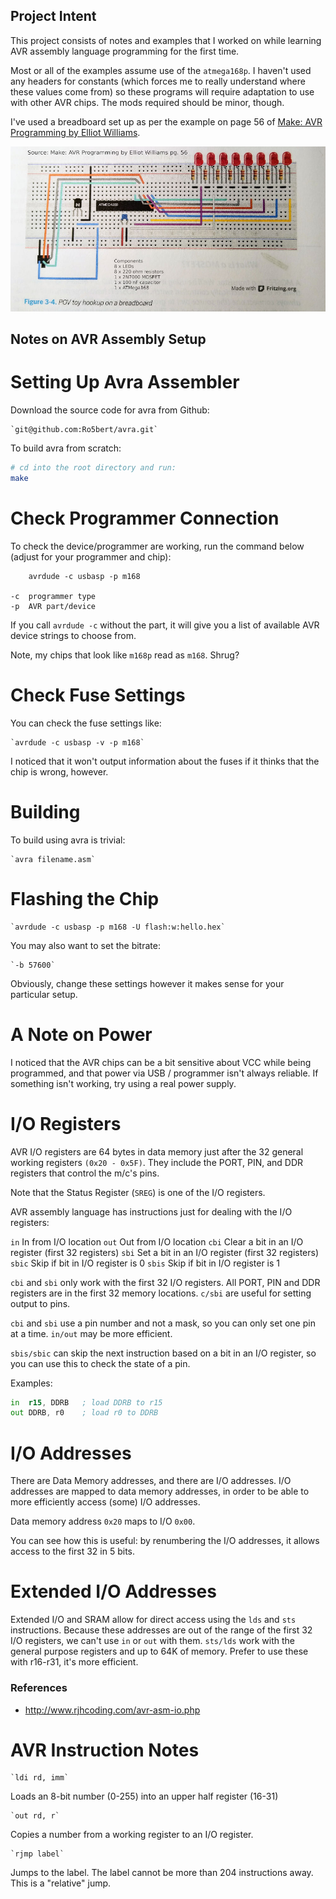 Project Intent
--------------

This project consists of notes and examples that I worked on
while learning AVR assembly language programming for the first
time.

Most or all of the examples assume use of the `atmega168p`. I
haven't used any headers for constants (which forces me to 
really understand where these values come from) so these programs
will require adaptation to use with other AVR chips. The mods
required should be minor, though.

I've used a breadboard set up as per the example on page 56 of 
[Make: AVR Programming by Elliot Williams](https://www.amazon.com/AVR-Programming-Learning-Software-Technology/dp/1449355781/).

![Development Board](atmega168-devboard-annotated.jpeg)

Notes on AVR Assembly Setup
---------------------------


Setting Up Avra Assembler
=========================

Download the source code for avra from Github: 
	
	`git@github.com:Ro5bert/avra.git`

To build avra from scratch:

```sh
# cd into the root directory and run:
make
```

Check Programmer Connection
===========================

To check the device/programmer are working, run the command
below (adjust for your programmer and chip):

```
	avrdude -c usbasp -p m168

-c	programmer type
-p	AVR part/device
```

If you call `avrdude -c` without the part, it will give you 
a list of available AVR device strings to choose from.

Note, my chips that look like `m168p` read as `m168`. Shrug?

Check Fuse Settings
===================

You can check the fuse settings like:

	`avrdude -c usbasp -v -p m168`

I noticed that it won't output information about the fuses if 
it thinks that the chip is wrong, however.

Building
========

To build using avra is trivial:

	`avra filename.asm`

Flashing the Chip
=================

	`avrdude -c usbasp -p m168 -U flash:w:hello.hex`
	
You may also want to set the bitrate:

	`-b 57600`

Obviously, change these settings however it makes sense for your
particular setup.

A Note on Power
===============

I noticed that the AVR chips can be a bit sensitive about VCC
while being programmed, and that power via USB / programmer
isn't always reliable. If something isn't working, try using 
a real power supply.

I/O Registers
=============

AVR I/O registers are 64 bytes in data memory just after the 32
general working registers `(0x20 - 0x5F)`. They include the PORT,
PIN, and DDR registers that control the m/c's pins.

Note that the Status Register (`SREG`) is one of the I/O registers.

AVR assembly language has instructions just for dealing with 
the I/O registers:

`in`		In from I/O location
`out`		Out from I/O location
`cbi`		Clear a bit in an I/O register (first 32 registers)
`sbi`		Set a bit in an I/O register (first 32 registers)
`sbic`		Skip if bit in I/O register is 0
`sbis`		Skip if bit in I/O register is 1

`cbi` and `sbi` only work with the first 32 I/O registers. All
PORT, PIN and DDR registers are in the first 32 memory locations.
`c/sbi` are useful for setting output to pins.

`cbi` and `sbi` use a pin number and not a mask, so you can only
set one pin at a time. `in/out` may be more efficient.

`sbis/sbic` can skip the next instruction based on a bit in an 
I/O register, so you can use this to check the state of a pin.

Examples:

```asm
in	r15, DDRB	; load DDRB to r15
out	DDRB, r0	; load r0 to DDRB
```

I/O Addresses
=============

There are Data Memory addresses, and there are I/O addresses.
I/O addresses are mapped to data memory addresses, in order to
be able to more efficiently access (some) I/O addresses.

Data memory address `0x20` maps to I/O `0x00`.

You can see how this is useful: by renumbering the I/O addresses,
it allows access to the first 32 in 5 bits.

Extended I/O Addresses
======================

Extended I/O and SRAM allow for direct access using the `lds` and
`sts` instructions. Because these addresses are out of the range
of the first 32 I/O registers, we can't use `in` or `out` with 
them. `sts/lds` work with the general purpose registers and up
to 64K of memory. Prefer to use these with r16-r31, it's more
efficient.

### References
- http://www.rjhcoding.com/avr-asm-io.php

AVR Instruction Notes
=====================

	`ldi rd, imm`

Loads an 8-bit number (0-255) into an upper half register (16-31)

	`out rd, r`

Copies a number from a working register to an I/O register.

	`rjmp label`

Jumps to the label. The label cannot be more than 204 instructions away. This is a "relative" jump.

